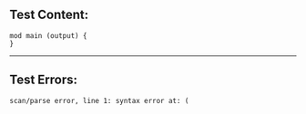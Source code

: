
Test Content: 
-------------------------
```
mod main (output) {  
} 
```
------------------------

Test Errors:
-------------------------
```
scan/parse error, line 1: syntax error at: (
```

